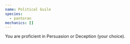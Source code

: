 ```yaml
---
name: Political Guile
species:
  - pantoran
mechanics: []
---
```

You are proficient in Persuasion or Deception (your choice).
